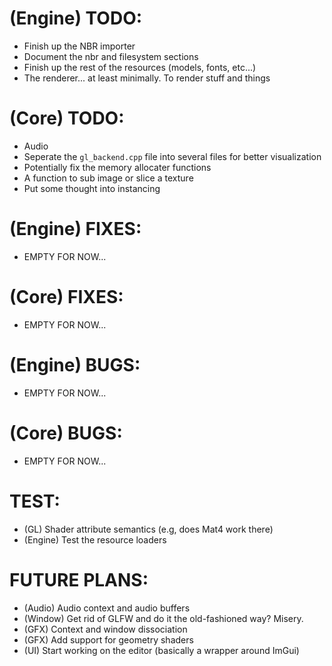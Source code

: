 # (Engine) TODO: 
- Finish up the NBR importer
- Document the nbr and filesystem sections
- Finish up the rest of the resources (models, fonts, etc...)
- The renderer... at least minimally. To render stuff and things

# (Core) TODO: 
- Audio
- Seperate the `gl_backend.cpp` file into several files for better visualization
- Potentially fix the memory allocater functions
- A function to sub image or slice a texture 
- Put some thought into instancing

# (Engine) FIXES:
- EMPTY FOR NOW...

# (Core) FIXES:
- EMPTY FOR NOW...

# (Engine) BUGS: 
- EMPTY FOR NOW...

# (Core) BUGS: 
- EMPTY FOR NOW...

# TEST: 
- (GL) Shader attribute semantics (e.g, does Mat4 work there)
- (Engine) Test the resource loaders

# FUTURE PLANS: 
- (Audio) Audio context and audio buffers
- (Window) Get rid of GLFW and do it the old-fashioned way? Misery.
- (GFX) Context and window dissociation
- (GFX) Add support for geometry shaders
- (UI) Start working on the editor (basically a wrapper around ImGui)
